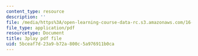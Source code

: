 ```yaml
---
content_type: resource
description: ''
file: /media/https%3A/open-learning-course-data-rc.s3.amazonaws.com/16-842-fundamentals-of-systems-engineering-fall-2015/5bceaf7d23a9b72a800c5a976911b0ca_-63JXElqPaY.pdf
file_type: application/pdf
resourcetype: Document
title: 3play pdf file
uid: 5bceaf7d-23a9-b72a-800c-5a976911b0ca
---
```

